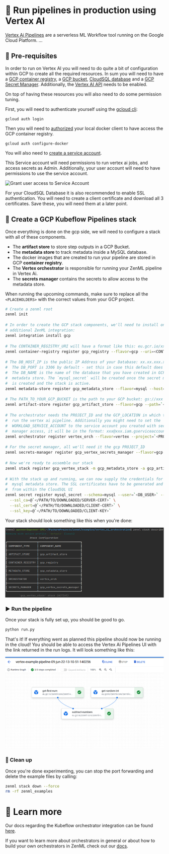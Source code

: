 # 🏃 Run pipelines in production using Vertex AI

[Vertex Ai Pipelines](https://cloud.google.com/vertex-ai/docs/pipelines/introduction)
are a serverless ML Workflow tool running on the Google Cloud Platform.
...

## 📄 Pre-requisites

In order to run on Vertex AI you will need to do quite a bit of configuration
within GCP to create all the required resources. In sum you will need to have a
[GCP container registry](https://cloud.google.com/container-registry/docs), a
[GCP bucket](https://cloud.google.com/storage/docs/creating-buckets),
[CloudSQL database](https://cloud.google.com/sql/docs/mysql/create-instance) and
a [GCP Secret Manager](https://cloud.google.com/secret-manager). Additionally,
the [Vertex AI API](https://cloud.google.com/vertex-ai/?hl=en_GB&_ga=2.241201409.-205697788.1651483076)
needs to be enabled.

On top of having these resources you will also need to do some permission
tuning.

First, you will need to authenticate yourself using the
[gcloud cli](https://cloud.google.com/sdk/gcloud/reference/auth/login):

```shell
gcloud auth login
```

Then you will need to
[authorized](https://cloud.google.com/container-registry/docs/advanced-authentication)
your local docker client to have access the GCP container registry.

```shell
gcloud auth configure-docker
```

You will also need to 
[create a service account](https://cloud.google.com/iam/docs/creating-managing-service-accounts).

This Service account will need permissions to run vertex ai jobs, and access 
secrets as Admin. Additionally, your user account will need to have permissions to use the service 
account.

![Grant user access to Service Account](assets/serviceacc3.png)

For your CloudSQL Database it is also recommended to enable SSL authentication. 
You will need to create a client certificate and download all 3 certificates. 
Save these, you will need them at a later point.

## 🥞 Create a GCP Kubeflow Pipelines stack

Once everything is done on the gcp side, we will need to configure a
stack with all of these components.

* The **artifact store** to store step outputs in a GCP Bucket.
* The **metadata store** to track metadata inside a MySQL database.
* The docker images that are created to run your pipeline are stored in GCP
  **container registry**.
* The **Vertex orchestrator** is responsible for running your ZenML pipeline
  in Vertex Ai.
* The **secrets manager** contains the secrets to allow access to the metadata
  store.

When running the upcoming commands, make sure to
replace all the `<PLACEHOLDERS>` with the correct values from your GCP project.

```bash
# Create a zenml root
zenml init
 
# In order to create the GCP stack components, we'll need to install one 
# additional ZenML integration:
zenml integration install gcp

# The CONTAINER_REGISTRY_URI will have a format like this: eu.gcr.io/xxx/xxx
zenml container-registry register gcp_registry --flavor=gcp --uri=<CONTAINER_REGISTRY_URI>

# The DB_HOST_IP is the public IP Address of your Database: xx.xx.xxx.xxx
#  The DB_PORT is 3306 by default - set this in case this default does not apply
#  The DB_NAME is the name of the database that you have created in GCP as the
#  metadata store. The `mysql_secret` will be created once the secret manager
#  is created and the stack is active.
zenml metadata-store register gcp_metadata_store --flavor=mysql --host=`<DB_HOST_IP>` --port=`<DB_PORT>` --database=`<DB_NAME>` --secret=mysql_secret
  
# The PATH_TO_YOUR_GCP_BUCKET is the path to your GCP bucket: gs://xxx
zenml artifact-store register gcp_artifact_store --flavor=gcp --path=`<PATH_TO_YOUR_GCP_BUCKET>`

# The orchestrator needs the PROJECT_ID and the GCP_LOCATION in which to
#  run the vertex ai pipeline. Additionally you might need to set the 
#  WORKLOAD_SERVICE_ACCOUNT to the service account you created with secret
#  manager access, it will be in the format: xxx@xxx.iam.gserviceaccount.com
zenml orchestrator register vertex_orch --flavor=vertex --project=`<PROJECT_ID>` --location=`<GCP_LOCATION>`

# For the secret manager, all we'll need it the gcp PROJECT_ID
zenml secrets-manager register gcp_vertex_secrets_manager --flavor=gcp --project_id=`<PROJECT_ID>`

# Now we're ready to assemble our stack
zenml stack register gcp_vertex_stack -m gcp_metadata_store -a gcp_artifact_store -o vertex_orch -c gcp_registry -x gcp_vertex_secrets_manager --set

# With the stack up and running, we can now supply the credentials for the 
#  mysql metadata store. The SSL certificates have to be generated and dowloaded
#  from within the CloudSQL UI
zenml secret register mysql_secret --schema=mysql --user=`<DB_USER>` --password=`<PWD>` \
  --ssl_ca=@`</PATH/TO/DOWNLOADED/SERVER-CERT>` \
  --ssl_cert=@`</PATH/TO/DOWNLOADED/CLIENT-CERT>` \
  --ssl_key=@`</PATH/TO/DOWNLOADED/CLIENT-KEY>`
```

Your stack should look something like this when you're done:

![Vertex Stack](assets/vertex_stack.png)

### ▶️ Run the pipeline

Once your stack is fully set up, you should be good to go. 

```bash
python run.py
```

That's it! If everything went as planned this pipeline should now be running in
the cloud! You should be able to access the Vertex Ai Pipelines UI with the link
returned in the run logs. It will look something like this:

![Vertex AI UI](assets/vertex_ai_ui.png)

### 🧽 Clean up

Once you're done experimenting, you can stop the port forwarding and delete the
example files by calling:

```bash
zenml stack down --force
rm -rf zenml_examples
```

# 📜 Learn more

Our docs regarding the Kubeflow orchestrator integration can be
found [here](https://docs.zenml.io/advanced-guide/guide-aws-gcp-azure).

If you want to learn more about orchestrators in general or about how to build
your own orchestrators in ZenML
check out our [docs](https://docs.zenml.io/extending-zenml/orchestrator).
